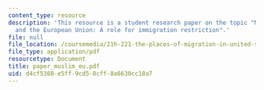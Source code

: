 ```yaml
---
content_type: resource
description: 'This resource is a student research paper on the topic "Muslim Integration
  and the European Union: A role for immigration restriction".'
file: null
file_location: /coursemedia/21h-221-the-places-of-migration-in-united-states-history-fall-2006/d4cf5388e5ff9cd58cff8a6630cc18a7_paper_muslim_eu.pdf
file_type: application/pdf
resourcetype: Document
title: paper_muslim_eu.pdf
uid: d4cf5388-e5ff-9cd5-8cff-8a6630cc18a7
---
```

